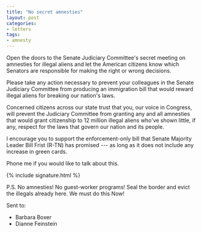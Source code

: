 ```yaml
---
title: "No secret amnesties"
layout: post
categories:
- letters
tags:
- amnesty
---
```


Open the doors to the Senate Judiciary Committee's secret meeting on amnesties for illegal aliens and let the American citizens know which Senators are responsible for making the right or wrong decisions.

Please take any action necessary to prevent your colleagues in the Senate Judiciary Committee from producing an immigration bill that would reward illegal aliens for breaking our nation's laws.

Concerned citizens across our state trust that you, our voice in Congress, will prevent the Judiciary Committee from granting any and all amnesties that would grant citizenship to 12 million illegal aliens who've shown little, if any, respect for the laws that govern our nation and its people.

I encourage you to support the enforcement-only bill that Senate Majority Leader Bill Frist (R-TN) has promised --- as long as it does not include any increase in green cards.

Phone me if you would like to talk about this.

{% include signature.html %}

P.S. No amnesties! No guest-worker programs! Seal the border and evict the illegals already here. We must do this Now!

Sent to:

- Barbara Boxer
- Dianne Feinstein
